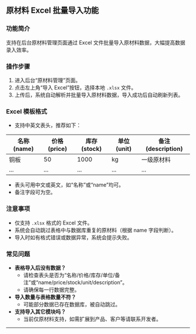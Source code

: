 ## 原材料 Excel 批量导入功能

### 功能简介
支持在后台原材料管理页面通过 Excel 文件批量导入原材料数据，大幅提高数据录入效率。

### 操作步骤
1. 进入后台“原材料管理”页面。
2. 点击左上角“导入 Excel”按钮，选择本地 `.xlsx` 文件。
3. 上传后，系统自动解析并批量导入原材料数据，导入成功后自动刷新列表。

### Excel 模板格式
- 支持中英文表头，推荐如下：

| 名称 (name) | 价格 (price) | 库存 (stock) | 单位 (unit) | 备注 (description) |
|-------------|--------------|--------------|-------------|--------------------|
| 铜板        | 50           | 1000         | kg          | 一级原材料         |
| ...         | ...          | ...          | ...         | ...                |

- 表头可用中文或英文，如“名称”或“name”均可。
- 备注字段可为空。

### 注意事项
- 仅支持 `.xlsx` 格式的 Excel 文件。
- 系统会自动跳过表格中与数据库重复的原材料（根据 name 字段判断）。
- 导入时如有格式错误或数据异常，系统会提示失败。

### 常见问题
- **表格导入后没有数据？**
  - 请检查表头是否为“名称/价格/库存/单位/备注”或“name/price/stock/unit/description”。
  - 请确保每一行数据完整。
- **导入数量与表格数量不符？**
  - 可能部分数据已存在数据库，被自动跳过。
- **支持导入其它模块吗？**
  - 当前仅原材料支持，如需扩展到产品、客户等请联系开发者。

---
